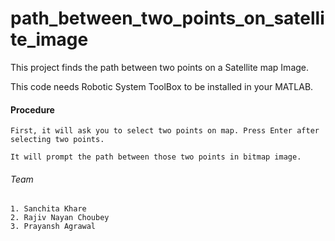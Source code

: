 # path_between_two_points_on_satellite_image

This project finds the path between two points on a Satellite map Image.

This code needs Robotic System ToolBox to be installed in your MATLAB.



#### Procedure

    First, it will ask you to select two points on map. Press Enter after selecting two points.
    
    It will prompt the path between those two points in bitmap image.
    
    
    
###### Team
    1. Sanchita Khare
    2. Rajiv Nayan Choubey 
    3. Prayansh Agrawal
    
